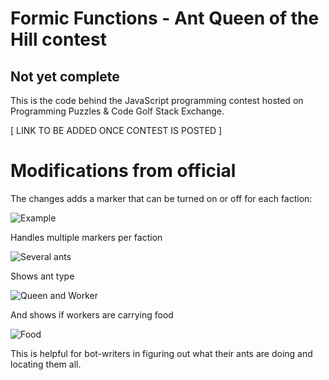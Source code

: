 # Formic Functions - Ant Queen of the Hill contest

## Not yet complete

This is the code behind the JavaScript programming contest hosted on Programming Puzzles & Code Golf Stack Exchange.

[ LINK TO BE ADDED ONCE CONTEST IS POSTED ]

# Modifications from official

The changes adds a marker that can be turned on or off for each faction:

![Example](https://s4.postimg.org/8vll1ir71/marker.png)

Handles multiple markers per faction

![Several ants](https://s18.postimg.org/pki82ktd5/marker_multi.png)

Shows ant type

![Queen and Worker](https://s14.postimg.org/cyzp75ygh/marker_notation.png)

And shows if workers are carrying food

![Food](https://s22.postimg.org/mqvirzi5d/marker_food.png)

This is helpful for bot-writers in figuring out what their ants are doing and locating them all.

